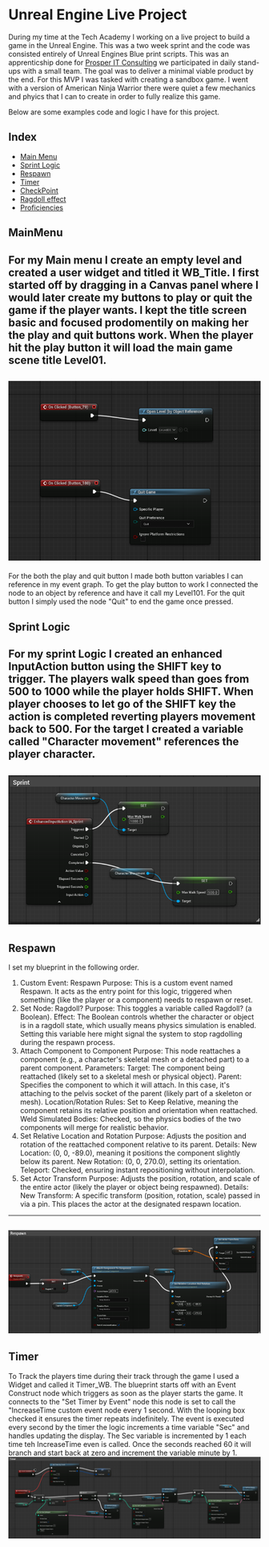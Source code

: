 # Unreal Engine Live Project
During my time at the Tech Academy I working on a live project to build a game in the Unreal Engine. This was a two week sprint and the code was consisted entirely of Unreal Engines Blue print scripts.
This was an apprenticship done for [Prosper IT Consulting](https://www.linkedin.com/company/prosper-it-consulting/) we participated in daily stand-ups with a small team. The goal was to deliver a minimal viable product by the end. For this MVP I was tasked with creating a sandbox game. I went with a version  of American Ninja Warrior there were quiet a few mechanics and phyics that I can to create in order to fully realize this game.

Below are some examples code and logic I have for this project.
## Index

- [Main Menu](#MainMenu)
- [Sprint Logic](#Sprint)
- [Respawn](#Respawn)
- [Timer](#Timer)
- [CheckPoint](#Checkpoint)
- [Ragdoll effect](#Ragdoll)
- [Proficiencies](#Proficiencies)
## MainMenu
  For my Main menu I create an empty level and created a user widget and titled it WB_Title. I first started off by dragging in a Canvas panel where I would later create my buttons to play or quit the game if the player wants.
I kept the title screen basic and focused prodomentily on making her the play and quit buttons work. When the player hit the play button it will load the main game scene title Level01.
---
![Project Screenshot](https://github.com/vfernandes617/Live-Project-UnrealEngine/blob/main/Images/Widget%20logic.png)
---
For the both the play and quit button I made both button variables I can reference in my event graph. To get the play button to work I connected the node to an object by reference and have it call my Level101.
For the quit button I simply used the node "Quit" to end the game once pressed.

## Sprint Logic
  For my sprint Logic I created an enhanced InputAction button using the SHIFT key to trigger. The players walk speed than goes from 500 to 1000 while the player holds SHIFT. When player chooses to let go of the SHIFT key the action is completed reverting players movement back to 500. For the target I created a variable called "Character movement" references the player character.
---
![Project Screenshot](https://github.com/vfernandes617/Live-Project-UnrealEngine/blob/main/Images/Sprint.png)
---

## Respawn
I set my blueprint in the following order.
1. Custom Event: Respawn
Purpose: This is a custom event named Respawn. It acts as the entry point for this logic, triggered when something (like the player or a component) needs to respawn or reset.
2. Set Node: Ragdoll?
Purpose: This  toggles a variable called Ragdoll? (a Boolean).
Effect: The Boolean controls whether the character or object is in a ragdoll state, which usually means physics simulation is enabled. Setting this variable here might signal the system to stop ragdolling during the respawn process.
3. Attach Component to Component
Purpose: This node reattaches a component (e.g., a character's skeletal mesh or a detached part) to a parent component.
Parameters:
Target: The component being reattached (likely set to a skeletal mesh or physical object).
Parent: Specifies the component to which it will attach. In this case, it's attaching to the pelvis socket of the parent (likely part of a skeleton or mesh).
Location/Rotation Rules: Set to Keep Relative, meaning the component retains its relative position and orientation when reattached.
Weld Simulated Bodies: Checked, so the physics bodies of the two components will merge for realistic behavior.
4. Set Relative Location and Rotation
Purpose: Adjusts the position and rotation of the reattached component relative to its parent.
Details:
New Location: (0, 0, -89.0), meaning it positions the component slightly below its parent.
New Rotation: (0, 0, 270.0), setting its orientation.
Teleport: Checked, ensuring instant repositioning without interpolation.
5. Set Actor Transform
Purpose: Adjusts the position, rotation, and scale of the entire actor (likely the player or object being respawned).
Details:
New Transform: A specific transform (position, rotation, scale) passed in via a pin. This places the actor at the designated respawn location.
---
![Project Screenshot](https://github.com/vfernandes617/Live-Project-UnrealEngine/blob/main/Images/Respawn.png)
---
## Timer
To Track the players time during their track through the game I used a Widget and called it Timer_WB. The blueprint starts off with  an Event Construct node which triggers as soon as the player starts the game. It connects to the "Set Timer by Event" node this node is set to call the "IncreaseTime custom event node every 1 second. With the looping box checked it ensures the timer repeats indefinitely. The event is executed every second by the timer the logic increments a time variable "Sec" and handles updating the display.
The Sec variable is incremented by 1 each time teh IncreaseTime even is called. Once the seconds reached 60 it will branch and start back at zero and increment the variable minute by 1.
![Project Screenshot](https://github.com/vfernandes617/Live-Project-UnrealEngine/blob/main/Images/Timer.png)
